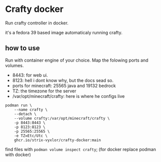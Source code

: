 # Crafty docker

Run crafty controller in docker.

it's a fedora 39 based image automaticaly running crafty.

## how to use

Run with container engine of your choice.
Map the folowing ports and volumes.

- 8443: for web ui.
- 8123: hell i dont know why, but the docs sead so.
- ports for minecraft: 25565 java and 19132 bedrock
- TZ: the timezone for the server
- /var/opt/minecraft/crafty: here is where he configs live

```
podman run \
    --name crafty \
    --detach \
    --volume crafty:/var/opt/minecraft/crafty \
    -p 8443:8443 \
    -p 8123:8123 \
    -p 25565:25565 \
    -e TZ=Etc/Utc \
    ghcr.io/strix-vyxlor/crafty-docker:main
```

find files with ```podman volume inspect crafty```;
(for docker replace podman with docker)
